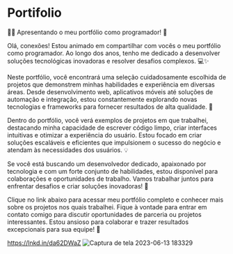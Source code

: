# Portifolio

👨‍💻 Apresentando o meu portfólio como programador! 🌟

Olá, conexões! Estou animado em compartilhar com vocês o meu portfólio como programador. Ao longo dos anos, tenho me dedicado a desenvolver soluções tecnológicas inovadoras e resolver desafios complexos. 💻✨

Neste portfólio, você encontrará uma seleção cuidadosamente escolhida de projetos que demonstrem minhas habilidades e experiência em diversas áreas. Desde desenvolvimento web, aplicativos móveis até soluções de automação e integração, estou constantemente explorando novas tecnologias e frameworks para fornecer resultados de alta qualidade. 🚀

Dentro do portfólio, você verá exemplos de projetos em que trabalhei, destacando minha capacidade de escrever código limpo, criar interfaces intuitivas e otimizar a experiência do usuário. Estou focado em criar soluções escaláveis e eficientes que impulsionem o sucesso do negócio e atendam às necessidades dos usuários. 💡

Se você está buscando um desenvolvedor dedicado, apaixonado por tecnologia e com um forte conjunto de habilidades, estou disponível para colaborações e oportunidades de trabalho. Vamos trabalhar juntos para enfrentar desafios e criar soluções inovadoras! 👥

Clique no link abaixo para acessar meu portfólio completo e conhecer mais sobre os projetos nos quais trabalhei. Fique à vontade para entrar em contato comigo para discutir oportunidades de parceria ou projetos interessantes. Estou ansioso para colaborar e trazer resultados excepcionais para sua equipe! 📩

https://lnkd.in/da62DWaZ
![Captura de tela 2023-06-13 183329](https://github.com/marckosalks/Portifolio/assets/84982384/64b51156-317d-4908-be91-fbeaef83d62a)
